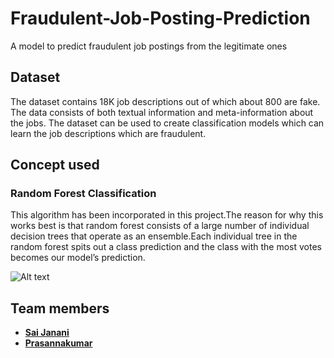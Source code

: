 # Fraudulent-Job-Posting-Prediction
A model to predict fraudulent job postings from the legitimate ones

## Dataset
The dataset contains 18K job descriptions out of which about 800 are fake. The data consists of both textual information and meta-information about the jobs. The dataset can be used to create classification models which can learn the job descriptions which are fraudulent.
## Concept used
### Random Forest Classification
This algorithm has been incorporated in this project.The reason for why this works best is that random forest consists of a large number of individual decision trees that operate as an ensemble.Each individual tree in the random forest spits out a class prediction and the class with the most votes becomes our model’s prediction.

![Alt text](https://miro.medium.com/max/625/1*VHDtVaDPNepRglIAv72BFg.jpeg)

## Team members
- **[Sai Janani](https://github.com/sai-janani99/)**
- **[Prasannakumar](https://github.com/prasanna77cr7/)**
